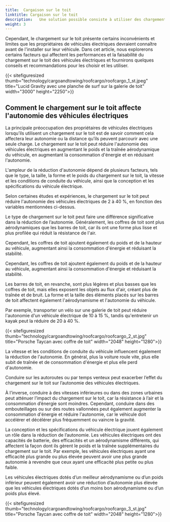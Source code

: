 ```yaml
---
title:  Cargaison sur le toit
linktitle: Cargaison sur le toit
description:   Une solution possible consiste à utiliser des chargements sur le toit, tels que des porte-bagages ou des coffres, pour augmenter la capacité de stockage des véhicules électriques. Le chargement sur le toit peut aider à transporter des objets volumineux, lourds ou de forme irrégulière tels que des skis, des vélos, des kayaks ou des tentes. 
weight: 3
---
```

<!-- markdownlint-disable MD033 -->

Cependant, le chargement sur le toit présente certains inconvénients et limites que les propriétaires de véhicules électriques devraient connaître avant de l'installer sur leur véhicule.
Dans cet article, nous explorerons certains facteurs qui affectent les performances et la faisabilité du chargement sur le toit des véhicules électriques et fournirons quelques conseils et recommandations pour les choisir et les utiliser.

{{< sitefiguresized thumb="technology/cargoandtowing/roofcargo/roofcargo_1_st.jpeg" title="Lucid Gravity avec une planche de surf sur la galerie de toit" width="3000" height="2250">}}

## Comment le chargement sur le toit affecte l'autonomie des véhicules électriques

La principale préoccupation des propriétaires de véhicules électriques lorsqu’ils utilisent un chargement sur le toit est de savoir comment cela affectera leur autonomie ou la distance qu’ils peuvent parcourir avec une seule charge. Le chargement sur le toit peut réduire l'autonomie des véhicules électriques en augmentant le poids et la traînée aérodynamique du véhicule, en augmentant la consommation d'énergie et en réduisant l'autonomie.

L'ampleur de la réduction d'autonomie dépend de plusieurs facteurs, tels que le type, la taille, la forme et le poids du chargement sur le toit, la vitesse et les conditions de conduite du véhicule, ainsi que la conception et les spécifications du véhicule électrique.

Selon certaines études et expériences, le chargement sur le toit peut réduire l'autonomie des véhicules électriques de 2 à 40 %, en fonction des variables mentionnées ci-dessus.

Le type de chargement sur le toit peut faire une différence significative dans la réduction de l’autonomie. Généralement, les coffres de toit sont plus aérodynamiques que les barres de toit, car ils ont une forme plus lisse et plus profilée qui réduit la résistance de l'air.

Cependant, les coffres de toit ajoutent également du poids et de la hauteur au véhicule, augmentant ainsi la consommation d'énergie et réduisant la stabilité.

Cependant, les coffres de toit ajoutent également du poids et de la hauteur au véhicule, augmentant ainsi la consommation d'énergie et réduisant la stabilité.

Les barres de toit, en revanche, sont plus légères et plus basses que les coffres de toit, mais elles exposent les objets au flux d'air, créant plus de traînée et de bruit. La forme et la taille des éléments placés sur les barres de toit affectent également l'aérodynamisme et l'autonomie du véhicule.

Par exemple, transporter un vélo sur une galerie de toit peut réduire l'autonomie d'un véhicule électrique de 10 à 15 %, tandis qu'entretenir un kayak peut la réduire de 20 à 40 %.

{{< sitefiguresized thumb="technology/cargoandtowing/roofcargo/roofcargo_2_st.jpg" title="Porsche Taycan avec coffre de toit" width="2048" height="1280">}}

La vitesse et les conditions de conduite du véhicule influencent également la réduction de l'autonomie. En général, plus la voiture roule vite, plus elle subit de traînée et de consommation d'énergie et plus elle perd d'autonomie.

Conduire sur les autoroutes ou par temps venteux peut exacerber l’effet du chargement sur le toit sur l’autonomie des véhicules électriques.

À l’inverse, conduire à des vitesses inférieures ou dans des zones urbaines peut atténuer l’impact du chargement sur le toit, car la résistance à l’air et la consommation d’énergie sont moindres. Cependant, conduire dans des embouteillages ou sur des routes vallonnées peut également augmenter la consommation d'énergie et réduire l'autonomie, car le véhicule doit accélérer et décélérer plus fréquemment ou vaincre la gravité.

La conception et les spécifications du véhicule électrique jouent également un rôle dans la réduction de l’autonomie. Les véhicules électriques ont des capacités de batterie, des efficacités et un aérodynamisme différents, qui affectent la façon dont ils gèrent le poids et la traînée supplémentaires du chargement sur le toit. Par exemple, les véhicules électriques ayant une efficacité plus grande ou plus élevée peuvent avoir une plus grande autonomie à revendre que ceux ayant une efficacité plus petite ou plus faible.

Les véhicules électriques dotés d’un meilleur aérodynamisme ou d’un poids inférieur peuvent également avoir une réduction d’autonomie plus élevée que les véhicules électriques dotés d’un moins bon aérodynamisme ou d’un poids plus élevé.

{{< sitefiguresized thumb="technology/cargoandtowing/roofcargo/roofcargo_3_st.jpg" title="Porsche Taycan avec coffre de toit" width="2048" height="1280">}}
